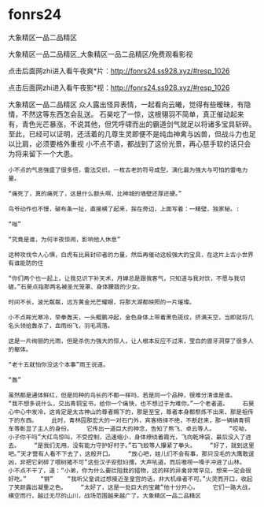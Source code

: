 # fonrs24
大象精区一品二品精区

大象精区一品二品精区_大象精区一品二品精区/免费观看影视

点击后面网zhi进入看午夜爽*片：http://fonrs24.ss928.xyz/#resp_1026

点击后面网zhi进入看午夜影*视：http://fonrs24.ss928.xyz/#resp_1026

大象精区一品二品精区    众人露出怪异表情，一起看向云曦，觉得有些暧昧，有隐情，不然这等东西怎会乱送。    石昊吃了一惊，这根翎羽不简单，真正催动起来有，青色光芒暴涨，不说其他，但凭呼啸而出的霸道剑气就足以将诸多宝具斩碎。    至此，已经可以证明，还活着的几尊生灵即便不是纯血神禽与凶兽，但战斗力也足以比肩，必须要格外重视    小不点不语，都战到了这份光景，再心慈手软的话只会为将来留下一个大患。

    小不点的气息强盛了很多倍，雷法交织，一枚古老的符号成型，演化最为强大与可怕的雷电力量。

    “痛死了，真的痛死了，这是什么额头啊，比神城的墙壁还厚还硬。”

    鸟爷动作也不慢，破布条一扯，直接横了起来，挨在旁边，上面写着：一精璧，独家秘。:

    “嗡”

    “究竟是谁，为何半夜惊闹，影响他人休息”

    这种攻伐令人心惧，白虎有比肩封印者的力量，然后再催动这般强大的宝具，在这片上古小世界有谁能防的住

    “你们两个也一起上，让我见识下补天术，月婵总是跟我客气，只知道与我对饮，不愿与我切磋。”石昊点指那两名被圣光笼罩、身体朦胧的少女。

    时间不长，波光粼粼，远方黄金光芒耀眼，将那大湖都映照的一片璀璨。

    小不点眸光寒冷，举拳轰天，一头鲲鹏冲起，金色身体上带着黑色斑纹，挤满天空，当即就将几名头领给轰杀了，血雨纷飞，羽毛凋落。

    这是一片绚丽的光雨，但是杀伤力强大的惊人，让人根本反应不过来，莹白的兽牙洞穿了很多人的躯体。

    “老十五就怕你没这个本事”雨王说道。

    “轰”

    虽然都是通体鲜红，但是同种的鸟长的不都一样吗，若是同一个品种，很难分清谁是谁。    “我不想多说什么，交出青铜宝书，给你一个痛快，也不想过于为难你。”一个老者道。    石昊心中心中发冷，这肯定是太古神山的尊者赐下的，那是至宝，尊者本身都祭炼不出来，那是祖传下的东西。    此时，青林园那宏大的一对石门外，宾客络绎不绝，不断赶来，那一辆辆青铜车等彰显了主人的身份。    它传出一道巨大的神念，告知了熊飞、卓云等人。    “哎呦，小子你干吗”大红鸟惊叫，不受控制，迅速缩小，身体缭绕着霞光，飞向乾坤袋，最后没入了进去。    “是我们无用，没有能力守护好村子。”石飞蛟等人攥紧了拳头。    “好了，就到这里吧。”天才营有人看不下去了，这般开口。    “放心吧，娃儿们不会有事，那只没毛的大鹰敢逞凶，非把它剁碎了喂树猪不可”这些汉子安慰妇孺，大声吼道，而后嗷唠一嗓子冲进了山林。    小不点不干了，道：“小弟，你为什么要拦阻我的猎物，这的样的异禽非常罕见，想来一定会很好吃。”    “锵”    “我听父皇说过想接近圣皇宫的话，非大机缘者不可。”火灵而开口，收起了笑颜露出凝重之色。    “太好了，这是一处巨大的宝藏”他十分开心。    它们一路大战，横空而行，越过无尽的山川，战场范围越来越广了。大象精区一品二品精区
